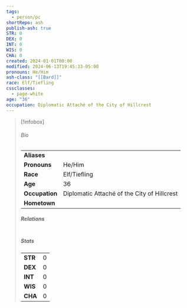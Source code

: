 ```yaml
---
tags:
  - person/pc
shortRepo: ash
publish-ash: true
STR: 0
DEX: 0
INT: 0
WIS: 0
CHA: 0
created: 2024-01-01T00:00
modified: 2024-06-13T19:45:33-05:00
pronouns: He/Him
ash-class: "[[Bard]]"
race: Elf/Tiefling
cssclasses:
  - page-white
age: "36"
occupation: Diplomatic Attaché of the City of Hillcrest
---
```


> [!infobox]
> ###### Bio
> |                |                  |
> | -------------- | ---------------- |
> |**Aliases**     |                 |
> |**Pronouns**    | He/Him           |
> |**Race**        | Elf/Tiefling            |
> |**Age**         | 36            |
> |**Occupation**  | Diplomatic Attaché of the City of Hillcrest        |
> |**Hometown**||
> 
> ##### Relations
> |                |                           |
> | -------------- | ------------------------- |
> 
> ##### Stats
> |      |      |
> | ---- | ---- |
> | **STR**  | 0     |
> | **DEX**  | 0     |
> | **INT**  | 0     |
> | **WIS**  | 0     |
> | **CHA**  | 0     |

